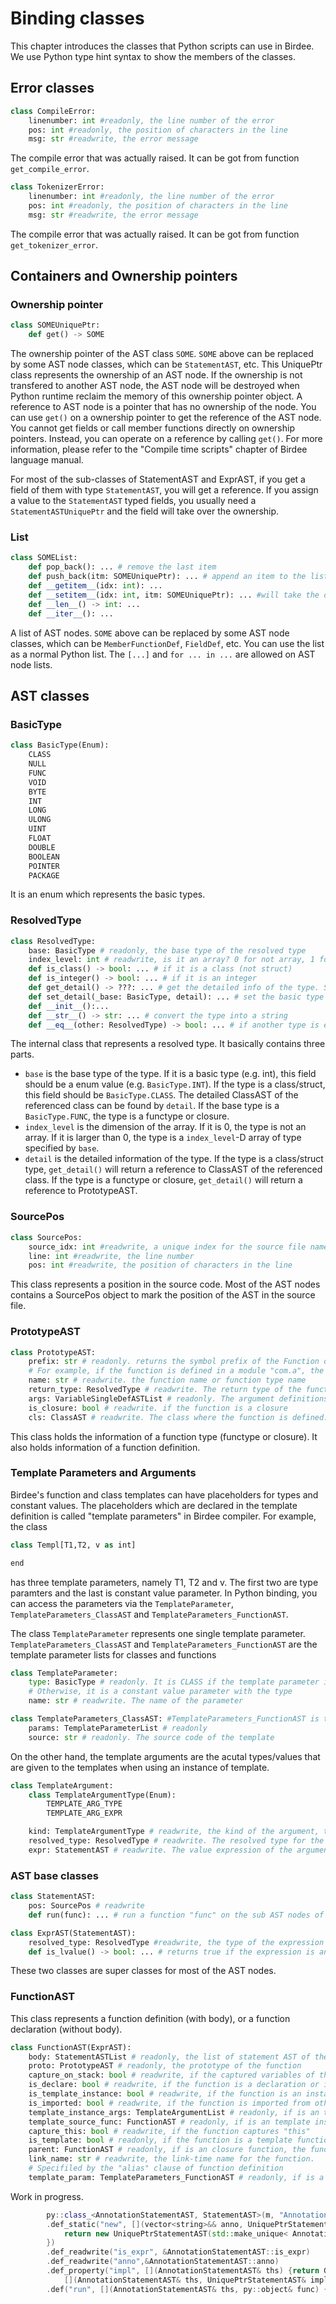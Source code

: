 # Binding classes

This chapter introduces the classes that Python scripts can use in Birdee. We use Python type hint syntax to show the members of the classes.

## Error classes

```python
class CompileError:
	linenumber: int #readonly, the line number of the error
	pos: int #readonly, the position of characters in the line
	msg: str #readwrite, the error message
```
The compile error that was actually raised. It can be got from function `get_compile_error`. 

```python
class TokenizerError:
	linenumber: int #readonly, the line number of the error
	pos: int #readonly, the position of characters in the line
	msg: str #readwrite, the error message
```
The compile error that was actually raised. It can be got from function `get_tokenizer_error`.

## Containers and Ownership pointers

### Ownership pointer

```python
class SOMEUniquePtr:
	def get() -> SOME
```
The ownership pointer of the AST class `SOME`. `SOME` above can be replaced by some AST node classes, which can be `StatementAST`, etc. This UniquePtr class represents the ownership of an AST node. If the ownership is not transfered to another AST node, the AST node will be destroyed when Python runtime reclaim the memory of this ownership pointer object. A reference to AST node is a pointer that has no ownership of the node. You can use `get()` on a ownership pointer to get the reference of the AST node. You cannot get fields or call member functions directly on ownership pointers. Instead, you can operate on a reference by calling `get()`. For more information, please refer to the "Compile time scripts" chapter of Birdee language manual.

For most of the sub-classes of StatementAST and ExprAST, if you get a field of them with type `StatementAST`, you will get a reference. If you assign a value to the `StatementAST` typed fields, you usually need a `StatementASTUniquePtr` and the field will take over the ownership.

### List

```python
class SOMEList:
	def pop_back(): ... # remove the last item
	def push_back(itm: SOMEUniquePtr): ... # append an item to the list, will take the owner ship of the itm
	def __getitem__(idx: int): ...
	def __setitem__(idx: int, itm: SOMEUniquePtr): ... #will take the ownership of the itm
	def __len__() -> int: ...
	def __iter__(): ...
```
A list of AST nodes. `SOME` above can be replaced by some AST node classes, which can be `MemberFunctionDef`, `FieldDef`, etc. You can use the list as a normal Python list. The `[...]` and `for ... in ...` are allowed on AST node lists. 

##  AST classes

### BasicType

```python
class BasicType(Enum):
	CLASS
	NULL
	FUNC
	VOID
	BYTE
	INT
	LONG
	ULONG
	UINT
	FLOAT
	DOUBLE
	BOOLEAN
	POINTER
	PACKAGE
```

It is an enum which represents the basic types.

### ResolvedType

```python
class ResolvedType:
	base: BasicType # readonly, the base type of the resolved type
	index_level: int # readwrite, is it an array? 0 for not array, 1 for 1D array and so on
	def is_class() -> bool: ... # if it is a class (not struct)
	def is_integer() -> bool: ... # if it is an integer
	def get_detail() -> ???: ... # get the detailed info of the type. See comments below.
	def set_detail(_base: BasicType, detail): ... # set the basic type and details
	def __init__():...
	def __str__() -> str: ... # convert the type into a string
	def __eq__(other: ResolvedType) -> bool: ... # if another type is equal to this
```

The internal class that represents a resolved type. It basically contains three parts.
 * `base` is the base type of the type. If it is a basic type (e.g. int), this field should be a enum value (e.g. `BasicType.INT`). If the type is a class/struct, this field should be `BasicType.CLASS`. The detailed ClassAST of the referenced class can be found by `detail`. If the base type is a `BasicType.FUNC`, the type is a functype or closure.
 * `index_level` is the dimension of the array. If it is 0, the type is not an array. If it is larger than 0, the type is a `index_level`-D array of type specified by `base`.
 * `detail` is the detailed information of the type. If the type is a class/struct type, `get_detail()` will return a reference to ClassAST of the referenced class. If the type is a functype or closure, `get_detail()` will return a reference to PrototypeAST.


### SourcePos

```python
class SourcePos:
	source_idx: int #readwrite, a unique index for the source file name
	line: int #readwrite, the line number
	pos: int #readwrite, the position of characters in the line
```
This class represents a position in the source code. Most of the AST nodes contains a SourcePos object to mark the position of the AST in the source file.


### PrototypeAST

```python
class PrototypeAST:
	prefix: str # readonly. returns the symbol prefix of the Function definition. 
	# For example, if the function is defined in a module "com.a", the prefix should be "com.a." 
	name: str # readwrite. the function name or function type name
	return_type: ResolvedType # readwrite. The return type of the function
	args: VariableSingleDefASTList # readonly. The argument definitions
	is_closure: bool # readwrite. if the function is a closure
	cls: ClassAST # readwrite. The class where the function is defined. Can be None if is not a member function
```
This class holds the information of a function type (functype or closure). It also holds information of a function definition.

### Template Parameters and Arguments

Birdee's function and class templates can have placeholders for types and constant values. The placeholders which are declared in the template definition is called "template parameters" in Birdee compiler. For example, the class

```vb
class Templ[T1,T2, v as int]

end
```

has three template parameters, namely T1, T2 and v. The first two are type paramters and the last is constant value parameter. In Python binding, you can access the parameters via the `TemplateParameter`, `TemplateParameters_ClassAST` and `TemplateParameters_FunctionAST`.

The class `TemplateParameter` represents one single template parameter. `TemplateParameters_ClassAST` and `TemplateParameters_FunctionAST` are the template parameter lists for classes and functions

```python
class TemplateParameter:
	type: BasicType # readonly. It is CLASS if the template parameter is a type parameter
	# Otherwise, it is a constant value parameter with the type
	name: str # readwrite. The name of the parameter 

class TemplateParameters_ClassAST: #TemplateParameters_FunctionAST is the same
	params: TemplateParameterList # readonly
	source: str # readonly. The source code of the template
```


On the other hand, the template arguments are the acutal types/values that are given to the templates when using an instance of template.

```python
class TemplateArgument:
	class TemplateArgumentType(Enum):
		TEMPLATE_ARG_TYPE
		TEMPLATE_ARG_EXPR

	kind: TemplateArgumentType # readwrite, the kind of the argument, type? value?
	resolved_type: ResolvedType # readwrite. The resolved type for the type argument or the value
	expr: StatementAST # readwrite. The value expression of the argument. Writing to it needs an ownership pointer and will take the ownership of it

```

### AST base classes

```python
class StatementAST:
	pos: SourcePos # readwrite
	def run(func): ... # run a function "func" on the sub AST nodes of this node

class ExprAST(StatementAST):
	resolved_type: ResolvedType #readwrite, the type of the expression
	def is_lvalue() -> bool: ... # returns true if the expression is an LValue (has an address)
```

These two classes are super classes for most of the AST nodes.

### FunctionAST

This class represents a function definition (with body), or a function declaration (without body).

```python
class FunctionAST(ExprAST):
	body: StatementASTList # readonly, the list of statement AST of the body of the function
	proto: PrototypeAST # readonly, the prototype of the function
	capture_on_stack: bool # readwrite, if the captured variables of the function is stored on stack
	is_declare: bool # readwrite, if the function is a declaration or imported from other module
	is_template_instance: bool # readwrite, if the function is an instance of template function
	is_imported: bool # readwrite, if the function is imported from other modules
	template_instance_args: TemplateArgumentList # readonly, if is an template instance, the template argument list; Otherwise None
	template_source_func: FunctionAST # readonly, if is an template instance, the source template function; Otherwise None
	capture_this: bool # readwrite, if the function captures "this"
	is_template: bool # readonly, if the function is a template function
	parent: FunctionAST # readonly, if is an closure function, the function that contains the current function; Otherwise None
	link_name: str # readwrite, the link-time name for the function. 
	# Specifiled by the "alias" clause of function definition
	template_param: TemplateParameters_FunctionAST # readonly, if is a template function, the template parameters; Otherwise, None
```

Work in progress.

```C++
		py::class_<AnnotationStatementAST, StatementAST>(m, "AnnotationStatementAST")
		.def_static("new", [](vector<string>&& anno, UniquePtrStatementAST& impl) {
			return new UniquePtrStatementAST(std::make_unique< AnnotationStatementAST>(std::move(anno), impl.move()));
		})
		.def_readwrite("is_expr", &AnnotationStatementAST::is_expr)
		.def_readwrite("anno",&AnnotationStatementAST::anno)
		.def_property("impl", [](AnnotationStatementAST& ths) {return GetRef(ths.impl); },
			[](AnnotationStatementAST& ths, UniquePtrStatementAST& impl) {ths.impl = impl.move(); })
		.def("run", [](AnnotationStatementAST& ths, py::object& func) {func(GetRef(ths.impl)); });

```
